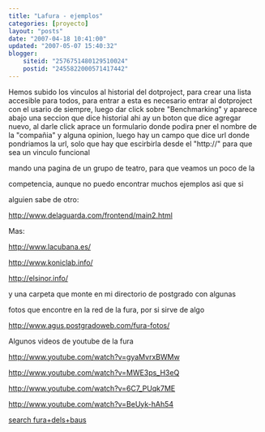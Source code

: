 ```yaml
---
title: "Lafura - ejemplos"
categories: [proyecto]
layout: "posts"
date: "2007-04-18 10:41:00"
updated: "2007-05-07 15:40:32"
blogger:
    siteid: "2576751480129510024"
    postid: "2455822000571417442"
---
```


Hemos subido los vinculos al historial del dotproject, para crear una lista accesible para todos, para entrar a esta es necesario entrar al dotproject con el usario de siempre, luego dar click sobre "Benchmarking" y aparece abajo una seccion que dice historial ahi ay un boton que dice agregar nuevo, al darle click aprace un formulario donde podira pner el nombre de la "compañia" y alguna opinion, luego hay un campo que dice url donde pondriamos la url, solo que hay que escirbirla desde el "http://" para que sea un vinculo funcional



mando una pagina de un grupo de teatro, para que veamos un poco de la

competencia, aunque no puedo encontrar muchos ejemplos asi que si

alguien sabe de otro:

<a href="http://www.delaguarda.com/frontend/main2.html">http://www.delaguarda.com/frontend/main2.html</a>

Mas:

http://www.lacubana.es/

http://www.koniclab.info/

http://elsinor.info/



y una carpeta que monte en mi directorio de postgrado con algunas

fotos que encontre en la red de la fura, por si sirve de algo

<a href="http://www.agus.postgradoweb.com/fura-fotos/">http://www.agus.postgradoweb.com/fura-fotos/</a>

Algunos videos de youtube de la fura

<a href="http://www.youtube.com/watch?v=gyaMvrxBWMw">http://www.youtube.com/watch?v=gyaMvrxBWMw</a>

<a href="http://www.youtube.com/watch?v=MWE3ps_H3eQ">http://www.youtube.com/watch?v=MWE3ps_H3eQ</a>

<a href="http://www.youtube.com/watch?v=6C7_PUqk7ME">http://www.youtube.com/watch?v=6C7_PUqk7ME</a>

<a href="http://www.youtube.com/watch?v=BeUyk-hAh54">http://www.youtube.com/watch?v=BeUyk-hAh54</a>

<a href="http://www.youtube.com/results?search_query=fura+dels+baus&search=Search">search fura+dels+baus</a>
